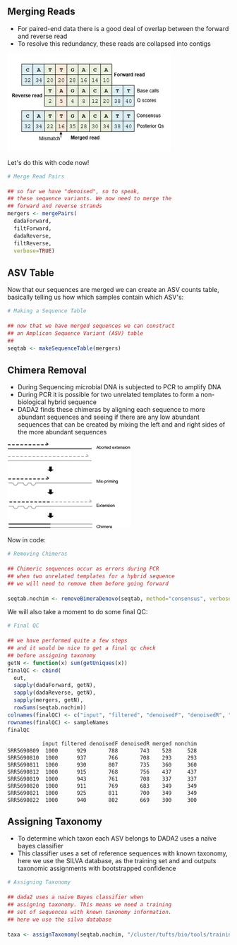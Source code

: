 ## Merging Reads

- For paired-end data there is a good deal of overlap between the forward and reverse read
- To resolve this redundancy, these reads are collapsed into contigs

![](images/merging.png)

Let's do this with code now!

```R
# Merge Read Pairs

## so far we have "denoised", so to speak, 
## these sequence variants. We now need to merge the
## forward and reverse strands
mergers <- mergePairs(
  dadaForward,
  filtForward,
  dadaReverse, 
  filtReverse, 
  verbose=TRUE)
```

## ASV Table

Now that our sequences are merged we can create an ASV counts table, basically telling us how which samples contain which ASV's:

```R
# Making a Sequence Table

## now that we have merged sequences we can construct
## an Amplicon Sequence Variant (ASV) table
## 
seqtab <- makeSequenceTable(mergers)
```

## Chimera Removal

- During Sequencing microbial DNA is subjected to PCR to amplify DNA
- During PCR it is possible for two unrelated templates to form a non-biological hybrid sequence
- DADA2 finds these chimeras by aligning each sequence to more abundant sequences and seeing if there are any low abundant sequences that can be created by  mixing the left and and right sides of the more abundant sequences

![](images/chimera.png)

Now in code:

```R
# Removing Chimeras

## Chimeric sequences occur as errors during PCR 
## when two unrelated templates for a hybrid sequence
## we will need to remove them before going forward

seqtab.nochim <- removeBimeraDenovo(seqtab, method="consensus", verbose=TRUE)
```

We will also take a moment to do some final QC:

```R
# Final QC

## we have performed quite a few steps 
## and it would be nice to get a final qc check 
## before assigning taxonomy
getN <- function(x) sum(getUniques(x))
finalQC <- cbind(
  out, 
  sapply(dadaForward, getN),
  sapply(dadaReverse, getN),
  sapply(mergers, getN),
  rowSums(seqtab.nochim))
colnames(finalQC) <- c("input", "filtered", "denoisedF", "denoisedR", "merged", "nonchim")
rownames(finalQC) <- sampleNames
finalQC
```

```
           input filtered denoisedF denoisedR merged nonchim
SRR5690809  1000      929       788       743    528     528
SRR5690810  1000      937       766       708    293     293
SRR5690811  1000      930       807       735    360     360
SRR5690812  1000      915       768       756    437     437
SRR5690819  1000      943       761       708    337     337
SRR5690820  1000      911       769       683    349     349
SRR5690821  1000      925       811       700    349     349
SRR5690822  1000      940       802       669    300     300
```

## Assigning Taxonomy

- To determine which taxon each  ASV belongs to DADA2 uses a naïve bayes classifier 
- This classifier uses a set of reference sequences with known taxonomy, here we use the SILVA database, as the training set and and outputs taxonomic assignments with bootstrapped confidence

```R
# Assigning Taxonomy

## dada2 uses a naive Bayes classifier when
## assigning taxonomy. This means we need a training
## set of sequences with known taxonomy information.
## here we use the silva database

taxa <- assignTaxonomy(seqtab.nochim, "/cluster/tufts/bio/tools/training/microbiome16S/silva/silva_nr99_v138.1_train_set.fa.gz")
```

